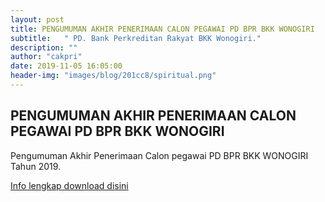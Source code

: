 ```yaml
---
layout: post
title: PENGUMUMAN AKHIR PENERIMAAN CALON PEGAWAI PD BPR BKK WONOGIRI
subtitle:   " PD. Bank Perkreditan Rakyat BKK Wonogiri."
description: ""
author: "cakpri"
date: 2019-11-05 16:05:00
header-img: "images/blog/201cc8/spiritual.png"
---
```



## PENGUMUMAN AKHIR PENERIMAAN CALON PEGAWAI PD BPR BKK WONOGIRI

Pengumuman Akhir Penerimaan Calon pegawai PD BPR BKK WONOGIRI Tahun 2019.

</div>

[Info lengkap download disini](/publikasi/Loker/PENGUMUMAN_AKHIR_CALON_PEGAWAI_TAHUN_2019.pdf)